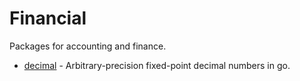 # Financial

Packages for accounting and finance.

- [decimal](https://github.com/shopspring/decimal) - Arbitrary-precision fixed-point decimal numbers in go.

